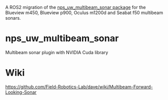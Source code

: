 A ROS2 migration of the [nps_uw_multibeam_sonar package](https://github.com/Field-Robotics-Lab/nps_uw_multibeam_sonar) for the Blueview m450, Blueview p900, Oculus m1200d and Seabat f50 multibeam sonars. 

# nps_uw_multibeam_sonar
Multibeam sonar plugin with NVIDIA Cuda library 

# Wiki
https://github.com/Field-Robotics-Lab/dave/wiki/Multibeam-Forward-Looking-Sonar
